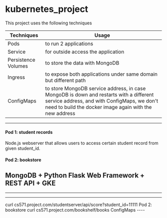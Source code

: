 # kubernetes_project
This project uses the following techniques

Techniques           | Usage
-------------------- | ---------------------
Pods                 | to run 2 applications
Service              | for outside access the application
Persistence Volumes  | to store the data with MongoDB
Ingress              | to expose both applications under same domain but different path
ConfigMaps           | to store MongoDB service address, in case MongoDB is down and restarts with a different service address, and with ConfigMaps, we don't need to build the docker image again with the new address
 ---
#### Pod 1: student records ####
Node.js webserver that allows users to access certain student record from given student_id.
#### Pod 2: bookstore ####
MongoDB + Python Flask Web Framework + REST API + GKE
 ---
 ---
 ----

curl cs571.project.com/studentserver/api/score?student_id=11111
Pod 2: bookstore
curl cs571.project.com/bookshelf/books
ConfigMaps ----
